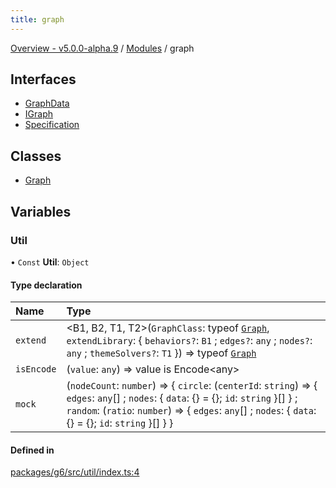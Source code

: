 ```yaml
---
title: graph
---
```


[Overview - v5.0.0-alpha.9](../README.en.md) / [Modules](../modules.en.md) / graph

## Interfaces

- [GraphData](../interfaces/graph/GraphData.en.md)
- [IGraph](../interfaces/graph/IGraph.en.md)
- [Specification](../interfaces/graph/Specification.en.md)

## Classes

- [Graph](../classes/graph/Graph.en.md)

## Variables

### Util

• `Const` **Util**: `Object`

#### Type declaration

| Name | Type |
| :------ | :------ |
| `extend` | <B1, B2, T1, T2\>(`GraphClass`: typeof [`Graph`](../classes/graph/Graph.en.md), `extendLibrary`: { `behaviors?`: `B1` ; `edges?`: `any` ; `nodes?`: `any` ; `themeSolvers?`: `T1`  }) => typeof [`Graph`](../classes/graph/Graph.en.md) |
| `isEncode` | (`value`: `any`) => value is Encode<any\> |
| `mock` | (`nodeCount`: `number`) => { `circle`: (`centerId`: `string`) => { `edges`: `any`[] ; `nodes`: { `data`: {} = {}; `id`: `string`  }[]  } ; `random`: (`ratio`: `number`) => { `edges`: `any`[] ; `nodes`: { `data`: {} = {}; `id`: `string`  }[]  }  } |

#### Defined in

[packages/g6/src/util/index.ts:4](https://github.com/antvis/G6/blob/f03c826ec6/packages/g6/src/util/index.ts#L4)
